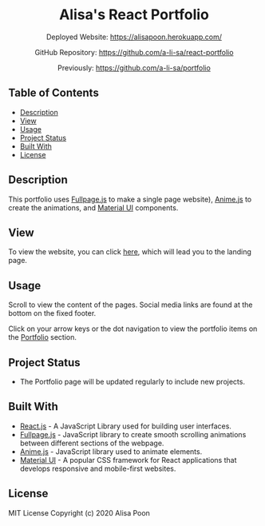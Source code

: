 <div align="center">

# Alisa's React Portfolio

Deployed Website: https://alisapoon.herokuapp.com/

GitHub Repository: https://github.com/a-li-sa/react-portfolio

Previously: https://github.com/a-li-sa/portfolio 

</div>

## Table of Contents 

* [Description](#description)
* [View](#view)
* [Usage](#usage)
* [Project Status](#project-status)
* [Built With](#built-with)
* [License](#license)

## Description 

This portfolio uses [Fullpage.js](https://alvarotrigo.com/fullPage/) to make a single page website), [Anime.js](https://animejs.com/) to create the animations, and [Material UI](https://material-ui.com/) components.

## View

To view the website, you can click [here](https://alisapoon.herokuapp.com/#), which will lead you to the landing page.

## Usage 

Scroll to view the content of the pages. Social media links are found at the bottom on the fixed footer.

Click on your arrow keys or the dot navigation to view the portfolio items on the [Portfolio](https://alisapoon.herokuapp.com/#portfolio) section.

<a name="project-status"></a>

## Project Status 

* The Portfolio page will be updated regularly to include new projects.

<a name="built-with"></a>

## Built With

* [React.js](https://reactjs.org/) - A JavaScript Library used for building user interfaces. 
* [Fullpage.js](https://alvarotrigo.com/fullPage/) - JavaScript library to create smooth scrolling animations between different sections of the webpage. 
* [Anime.js](https://animejs.com/) - JavaScript library used to animate elements. 
* [Material UI](https://material-ui.com/) - A popular CSS framework for React applications that develops responsive and mobile-first websites.

## License 

MIT License Copyright (c) 2020 Alisa Poon
